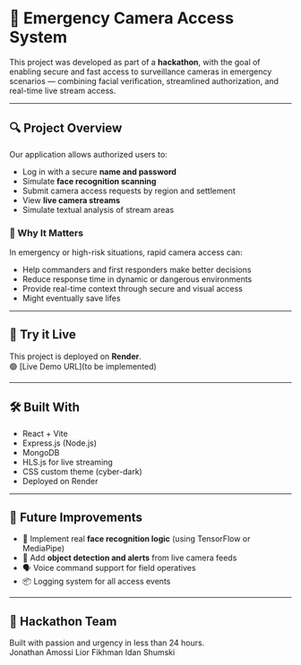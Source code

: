 # 🚨 Emergency Camera Access System

This project was developed as part of a **hackathon**, with the goal of enabling secure and fast access to surveillance cameras in emergency scenarios — combining facial verification, streamlined authorization, and real-time live stream access.

---

## 🔍 Project Overview

Our application allows authorized users to:

- Log in with a secure **name and password**
- Simulate **face recognition scanning**
- Submit camera access requests by region and settlement
- View **live camera streams**
- Simulate textual analysis of stream areas

### 🎯 Why It Matters

In emergency or high-risk situations, rapid camera access can:
- Help commanders and first responders make better decisions
- Reduce response time in dynamic or dangerous environments
- Provide real-time context through secure and visual access
- Might eventually save lifes

---

## 🚀 Try it Live

This project is deployed on **Render**.  
🟢 [Live Demo URL](to be implemented)


---

## 🛠 Built With

- React + Vite
- Express.js (Node.js)
- MongoDB
- HLS.js for live streaming
- CSS custom theme (cyber-dark)
- Deployed on Render

---

## 🧠 Future Improvements

- 🔐 Implement real **face recognition logic** (using TensorFlow or MediaPipe)
- 🎯 Add **object detection and alerts** from live camera feeds
- 🗣️ Voice command support for field operatives
- 📦 Logging system for all access events

---

## 🤝 Hackathon Team

Built with passion and urgency in less than 24 hours.  
Jonathan Amossi
Lior Fikhman
Idan Shumski

